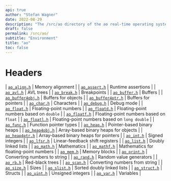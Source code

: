 ```yaml
---
api: true
author: "Stefan Wagner"
date: 2022-08-29
description: "The /src/ao directory of the ao real-time operating system."
draft: false
permalink: /src/ao/ 
subtitle: "Environment"
title: "ao"
toc: false
---
```


# Headers

| [`ao_align.h`](ao_align.h.md) | Memory alignment |
| [`ao_assert.h`](ao_assert.h.md) | Runtime assertions |
| [`ao_avl.h`](ao_avl.h.md) | AVL trees |
| [`ao_break.h`](ao_break.h.md) | Breakpoints |
| [`ao_buffer.h`](ao_buffer.h.md) | Buffers |
| [`ao_buffer4obj.h`](ao_buffer4obj.h.md) | Buffers for objects |
| [`ao_buffer4ptr.h`](ao_buffer4ptr.h.md) | Buffers for pointers |
| [`ao_char.h`](ao_char.h.md) | Characters |
| [`ao_debug.h`](ao_debug.h.md) | Debug mode |
| [`ao_float.h`](ao_float.h.md) | Floating-point numbers |
| [`ao_floatd.h`](ao_floatd.h.md) | Floating-point numbers based on `double` |
| [`ao_floatf.h`](ao_floatf.h.md) | Floating-point numbers based on `float` |
| [`ao_floatl.h`](ao_floatl.h.md) | Floating-point numbers based on `long double` |
| [`ao_func.h`](ao_func.h.md) | Function pointer types |
| [`ao_heap.h`](ao_heap.h.md) | Pointer-based binary heaps |
| [`ao_heap4obj.h`](ao_heap4obj.h.md) | Array-based binary heaps for objects |
| [`ao_heap4ptr.h`](ao_heap4ptr.h.md) | Array-based binary heaps for pointers |
| [`ao_int.h`](ao_int.h.md) | Signed integers |
| [`ao_lfsr.h`](ao_lfsr.h.md) | Linear-feedback shift registers |
| [`ao_list.h`](ao_list.h.md) | Doubly linked lists |
| [`ao_math.h`](ao_math.h.md) | Mathematics |
| [`ao_mathf.h`](ao_mathf.h.md) | Mathematics for floating-point numbers |
| [`ao_mem.h`](ao_mem.h.md) | Memory blocks |
| [`ao_print.h`](ao_print.h.md) | Converting numbers to string |
| [`ao_rand.h`](ao_rand.h.md) | Random value generators |
| [`ao_rb.h`](ao_rb.h.md) | Red-black trees |
| [`ao_scan.h`](ao_scan.h.md) | Converting numbers from string |
| [`ao_size.h`](ao_size.h.md) | Sizes |
| [`ao_slist.h`](ao_slist.h.md) | Sorted doubly linked lists |
| [`ao_struct.h`](ao_struct.h.md) | Structs |
| [`ao_uint.h`](ao_uint.h.md) | Unsigned integers |
| [`ao_var.h`](ao_var.h.md) | Variables |
